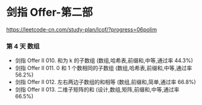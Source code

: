 # 剑指 Offer-第二部
https://leetcode-cn.com/study-plan/lcof/?progress=06polim

### 第 4 天 数组
* 剑指 Offer II 010. 和为 k 的子数组 (数组,哈希表,前缀和,中等,通过率 44.3%)
* 剑指 Offer II 011. 0 和 1 个数相同的子数组 (数组,哈希表,前缀和,中等,通过率 56.2%)
* 剑指 Offer II 012. 左右两边子数组的和相等 (数组,前缀和,简单,通过率 66.8%)
* 剑指 Offer II 013. 二维子矩阵的和 (设计,数组,矩阵,前缀和,中等,通过率 66.5%)
